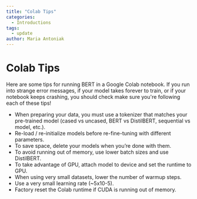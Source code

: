 ```yaml
---
title: "Colab Tips"
categories:
  - Introductions
tags:
  - update
author: Maria Antoniak
---
```


# Colab Tips

Here are some tips for running BERT in a Google Colab notebook. If you run into strange error messages, if your model takes forever to train, or if your notebook keeps crashing, you should check make sure you're following each of these tips!

* When preparing your data, you must use a tokenizer that matches your pre-trained model (cased vs uncased, BERT vs DistilBERT, sequential vs model, etc.).
* Re-load / re-initialize models before re-fine-tuning with different parameters.
* To save space, delete your models when you’re done with them.
* To avoid running out of memory, use lower batch sizes and use DistilBERT.
* To take advantage of GPU, attach model to device and set the runtime to GPU.
* When using very small datasets, lower the number of warmup steps.
* Use a very small learning rate (~5x10-5).
* Factory reset the Colab runtime if CUDA is running out of memory.
